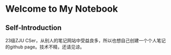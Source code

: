 # Welcome to My Notebook

## Self-Introduction

23级ZJU CSer，从别人的笔记网站中受益良多，所以也想自己创建一个个人笔记的github page。技术不精，还请见谅。
